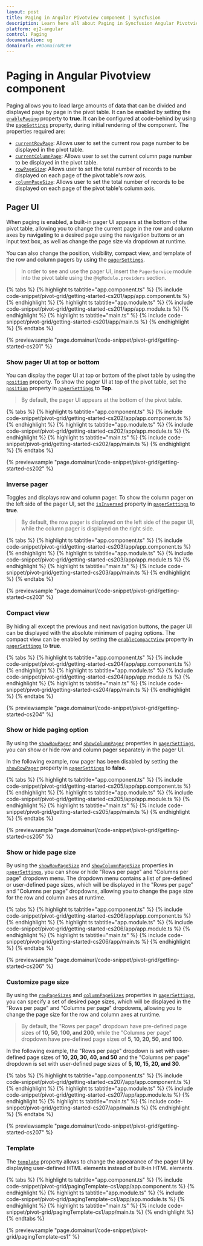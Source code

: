 ```yaml
---
layout: post
title: Paging in Angular Pivotview component | Syncfusion
description: Learn here all about Paging in Syncfusion Angular Pivotview component of Syncfusion Essential JS 2 and more.
platform: ej2-angular
control: Paging 
documentation: ug
domainurl: ##DomainURL##
---
```


# Paging in Angular Pivotview component

Paging allows you to load large amounts of data that can be divided and displayed page by page in the pivot table. It can be enabled by setting the [`enablePaging`](https://ej2.syncfusion.com/angular/documentation/api/pivotview#enablepaging) property to **true**. It can be configured at code-behind by using the [`pageSettings`](https://ej2.syncfusion.com/angular/documentation/api/pivotview#pagesettings) property, during initial rendering of the component. The properties required are:

* [`currentRowPage`](https://ej2.syncfusion.com/angular/documentation/api/pivotview/pageSettings/#currentrowpage): Allows user to set the current row page number to be displayed in the pivot table.
* [`currentColumnPage`](https://ej2.syncfusion.com/angular/documentation/api/pivotview/pageSettings/#currentcolumnpage): Allows user to set the current column page number to be displayed in the pivot table.
* [`rowPageSize`](https://ej2.syncfusion.com/angular/documentation/api/pivotview/pageSettings/#rowpagesize): Allows user to set the total number of records to be displayed on each page of the pivot table's row axis.
* [`columnPageSize`](https://ej2.syncfusion.com/angular/documentation/api/pivotview/pageSettings/#columnpagesize): Allows user to set the total number of records to be displayed on each page of the pivot table's column axis.

## Pager UI

When paging is enabled, a built-in pager UI appears at the bottom of the pivot table, allowing you to change the current page in the row and column axes by navigating to a desired page using the navigation buttons or an input text box, as well as change the page size via dropdown at runtime.

You can also change the position, visibility, compact view, and template of the row and column pagers by using the [`pagerSettings`](https://ej2.syncfusion.com/angular/documentation/api/pivotview#pagersettings).

> In order to see and use the pager UI, insert the `PagerService` module into the pivot table using the `@NgModule.providers` section.

{% tabs %}
{% highlight ts tabtitle="app.component.ts" %}
{% include code-snippet/pivot-grid/getting-started-cs201/app/app.component.ts %}
{% endhighlight %}
{% highlight ts tabtitle="app.module.ts" %}
{% include code-snippet/pivot-grid/getting-started-cs201/app/app.module.ts %}
{% endhighlight %}
{% highlight ts tabtitle="main.ts" %}
{% include code-snippet/pivot-grid/getting-started-cs201/app/main.ts %}
{% endhighlight %}
{% endtabs %}
  
{% previewsample "page.domainurl/code-snippet/pivot-grid/getting-started-cs201" %}

### Show pager UI at top or bottom

You can display the pager UI at top or bottom of the pivot table by using the [`position`](https://ej2.syncfusion.com/angular/documentation/api/pivotview/pagerSettings/#position) property. To show the pager UI at top of the pivot table, set the [`position`](https://ej2.syncfusion.com/angular/documentation/api/pivotview/pagerSettings/#position) property in [`pagerSettings`](https://ej2.syncfusion.com/angular/documentation/api/pivotview#pagersettings) to **Top**.

> By default, the pager UI appears at the bottom of the pivot table.

{% tabs %}
{% highlight ts tabtitle="app.component.ts" %}
{% include code-snippet/pivot-grid/getting-started-cs202/app/app.component.ts %}
{% endhighlight %}
{% highlight ts tabtitle="app.module.ts" %}
{% include code-snippet/pivot-grid/getting-started-cs202/app/app.module.ts %}
{% endhighlight %}
{% highlight ts tabtitle="main.ts" %}
{% include code-snippet/pivot-grid/getting-started-cs202/app/main.ts %}
{% endhighlight %}
{% endtabs %}
  
{% previewsample "page.domainurl/code-snippet/pivot-grid/getting-started-cs202" %}

### Inverse pager

Toggles and displays row and column pager. To show the column pager on the left side of the pager UI, set the [`isInversed`](https://ej2.syncfusion.com/angular/documentation/api/pivotview/pagerSettings/#isinversed) property in [`pagerSettings`](https://ej2.syncfusion.com/angular/documentation/api/pivotview#pagersettings) to **true**.

> By default, the row pager is displayed on the left side of the pager UI, while the column pager is displayed on the right side.

{% tabs %}
{% highlight ts tabtitle="app.component.ts" %}
{% include code-snippet/pivot-grid/getting-started-cs203/app/app.component.ts %}
{% endhighlight %}
{% highlight ts tabtitle="app.module.ts" %}
{% include code-snippet/pivot-grid/getting-started-cs203/app/app.module.ts %}
{% endhighlight %}
{% highlight ts tabtitle="main.ts" %}
{% include code-snippet/pivot-grid/getting-started-cs203/app/main.ts %}
{% endhighlight %}
{% endtabs %}
  
{% previewsample "page.domainurl/code-snippet/pivot-grid/getting-started-cs203" %}

### Compact view

By hiding all except the previous and next navigation buttons, the pager UI can be displayed with the absolute minimum of paging options. The compact view can be enabled by setting the [`enableCompactView`](https://ej2.syncfusion.com/angular/documentation/api/pivotview/pagerSettings/#enablecompactview) property in [`pagerSettings`](https://ej2.syncfusion.com/angular/documentation/api/pivotview#pagersettings) to **true**.

{% tabs %}
{% highlight ts tabtitle="app.component.ts" %}
{% include code-snippet/pivot-grid/getting-started-cs204/app/app.component.ts %}
{% endhighlight %}
{% highlight ts tabtitle="app.module.ts" %}
{% include code-snippet/pivot-grid/getting-started-cs204/app/app.module.ts %}
{% endhighlight %}
{% highlight ts tabtitle="main.ts" %}
{% include code-snippet/pivot-grid/getting-started-cs204/app/main.ts %}
{% endhighlight %}
{% endtabs %}
  
{% previewsample "page.domainurl/code-snippet/pivot-grid/getting-started-cs204" %}

### Show or hide paging option

By using the [`showRowPager`](https://ej2.syncfusion.com/angular/documentation/api/pivotview/pagerSettings/#showrowpager) and [`showColumnPager`](https://ej2.syncfusion.com/angular/documentation/api/pivotview/pagerSettings/#showcolumnpager) properties in [`pagerSettings`](https://ej2.syncfusion.com/angular/documentation/api/pivotview#pagersettings), you can show or hide row and column pager separately in the pager UI.

In the following example, row pager has been disabled by setting the [`showRowPager`](https://ej2.syncfusion.com/angular/documentation/api/pivotview/pagerSettings/#showrowpager) property in [`pagerSettings`](https://ej2.syncfusion.com/angular/documentation/api/pivotview#pagersettings) to **false**.

{% tabs %}
{% highlight ts tabtitle="app.component.ts" %}
{% include code-snippet/pivot-grid/getting-started-cs205/app/app.component.ts %}
{% endhighlight %}
{% highlight ts tabtitle="app.module.ts" %}
{% include code-snippet/pivot-grid/getting-started-cs205/app/app.module.ts %}
{% endhighlight %}
{% highlight ts tabtitle="main.ts" %}
{% include code-snippet/pivot-grid/getting-started-cs205/app/main.ts %}
{% endhighlight %}
{% endtabs %}
  
{% previewsample "page.domainurl/code-snippet/pivot-grid/getting-started-cs205" %}

### Show or hide page size

By using the [`showRowPageSize`](https://ej2.syncfusion.com/angular/documentation/api/pivotview/pagerSettings/#showrowpagesize) and [`showColumnPageSize`](https://ej2.syncfusion.com/angular/documentation/api/pivotview/pagerSettings/#showcolumnpagesize) properties in [`pagerSettings`](https://ej2.syncfusion.com/angular/documentation/api/pivotview#pagersettings), you can show or hide "Rows per page" and "Columns per page" dropdown menu. The dropdown menu contains a list of pre-defined or user-defined page sizes, which will be displayed in the "Rows per page" and "Columns per page" dropdowns, allowing you to change the page size for the row and column axes at runtime.

{% tabs %}
{% highlight ts tabtitle="app.component.ts" %}
{% include code-snippet/pivot-grid/getting-started-cs206/app/app.component.ts %}
{% endhighlight %}
{% highlight ts tabtitle="app.module.ts" %}
{% include code-snippet/pivot-grid/getting-started-cs206/app/app.module.ts %}
{% endhighlight %}
{% highlight ts tabtitle="main.ts" %}
{% include code-snippet/pivot-grid/getting-started-cs206/app/main.ts %}
{% endhighlight %}
{% endtabs %}
  
{% previewsample "page.domainurl/code-snippet/pivot-grid/getting-started-cs206" %}

### Customize page size

By using the [`rowPageSizes`](https://ej2.syncfusion.com/angular/documentation/api/pivotview/pagerSettings/#rowpagesizes) and [`columnPageSizes`](https://ej2.syncfusion.com/angular/documentation/api/pivotview/pagerSettings/#columnpagesizes) properties in [`pagerSettings`](https://ej2.syncfusion.com/angular/documentation/api/pivotview#pagersettings), you can specify a set of desired page sizes, which will be displayed in the "Rows per page" and "Columns per page" dropdowns, allowing you to change the page size for the row and column axes at runtime.

> By default, the "Rows per page" dropdown have pre-defined page sizes of **10, 50, 100, and 200**, while the "Columns per page" dropdown have pre-defined page sizes of **5, 10, 20, 50, and 100**.

In the following example, the "Rows per page" dropdown is set with user-defined page sizes of **10, 20, 30, 40, and 50** and the "Columns per page" dropdown is set with user-defined page sizes of **5, 10, 15, 20, and 30**.

{% tabs %}
{% highlight ts tabtitle="app.component.ts" %}
{% include code-snippet/pivot-grid/getting-started-cs207/app/app.component.ts %}
{% endhighlight %}
{% highlight ts tabtitle="app.module.ts" %}
{% include code-snippet/pivot-grid/getting-started-cs207/app/app.module.ts %}
{% endhighlight %}
{% highlight ts tabtitle="main.ts" %}
{% include code-snippet/pivot-grid/getting-started-cs207/app/main.ts %}
{% endhighlight %}
{% endtabs %}
  
{% previewsample "page.domainurl/code-snippet/pivot-grid/getting-started-cs207" %}

### Template

The [`template`](https://ej2.syncfusion.com/angular/documentation/api/pivotview/pagerSettings/#template) property allows to change the appearance of the pager UI by displaying user-defined HTML elements instead of built-in HTML elements.

{% tabs %}
{% highlight ts tabtitle="app.component.ts" %}
{% include code-snippet/pivot-grid/pagingTemplate-cs1/app/app.component.ts %}
{% endhighlight %}
{% highlight ts tabtitle="app.module.ts" %}
{% include code-snippet/pivot-grid/pagingTemplate-cs1/app/app.module.ts %}
{% endhighlight %}
{% highlight ts tabtitle="main.ts" %}
{% include code-snippet/pivot-grid/pagingTemplate-cs1/app/main.ts %}
{% endhighlight %}
{% endtabs %}
  
{% previewsample "page.domainurl/code-snippet/pivot-grid/pagingTemplate-cs1" %}